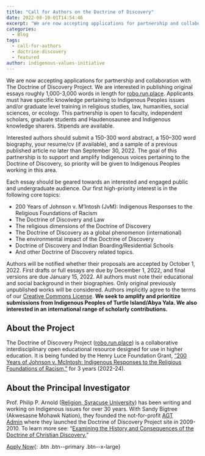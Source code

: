 ```yaml
---
title: "Call for Authors on the Doctrine of Discovery"
date: 2022-08-10-01T14:54:46
excerpt: "We are now accepting applications for partnership and collaboration with The Doctrine of Discovery Project."
categories:
  - Blog
tags:
  - call-for-authors
  - doctrine-discovery
  - featured
author: indigenous-values-initiative
---
```

We are now accepting applications for partnership and collaboration with The Doctrine of Discovery Project. We are interested in publishing original essays roughly 1,000-3,000 words in length for [robo.run.place](https://robo.run.place/). Applicants must have specific knowledge pertaining to Indigenous Peoples issues and/or graduate level training in religious studies, law, humanities, social sciences, or ecology. This partnership is open to faculty, independent scholars, graduate students and Haudenosaunee and Indigenous knowledge sharers. Stipends are available.

Interested authors should submit a 150-300 word abstract, a 150–300 word biography, your resume/cv (if available), and a sample of a previous published article no later than September 30, 2022. The goal of this partnership is to support and amplify Indigenous voices pertaining to the Doctrine of Discovery, so priority will be given to Indigenous Peoples working in this area.

Each essay should be geared towards an interested and engaged public and undergraduate audience. Our first high-priority interest is in the following core topics:

*   200 Years of Johnson v. M’Intosh (JvM): Indigenous Responses to the Religious Foundations of Racism
*   The Doctrine of Discovery and Law
*   The religious dimensions of the Doctrine of Discovery
*   The Doctrine of Discovery as a global phenomenon (international)
*   The environmental impact of the Doctrine of Discovery
*   Doctrine of Discovery and Indian Boarding/Residential Schools
*   And other Doctrine of Discovery related topics.

Authors will be notified whether their proposals are accepted by October 1, 2022. First drafts or full essays are due by December 1, 2022, and final versions are due January 15, 2022. All authors must note their educational and social background in their biographies. Only original previously unpublished works will be considered. Authors implicitly agree to the terms of our [Creative Commons License](https://creativecommons.org/licenses/by/4.0/deed.en). **We seek to amplify and prioritize submissions from Indigenous Peoples of Turtle Island/Abya Yala. We also interested in an international range of scholarly contributions.**

## **About the Project**

The Doctrine of Discovery Project ([robo.run.place](https://robo.run.place/)) is a collaborative interdisciplinary open educational resource designed for use in higher education. It is being funded by the Henry Luce Foundation Grant, [“200 Years of Johnson v. McIntosh: Indigenous Responses to the Religious Foundations of Racism,”](https://www.hluce.org/grants/?programs=4&years=314&sort=newest&date_day=&date_month=&date_year=&keyword=) for 3 years (2022-24).

## **About the Principal Investigator**

Prof. Philip P. Arnold ([Religion, Syracuse University](https://artsandsciences.syracuse.edu/people/faculty/arnold-philip-p/)) has been writing and working on Indigenous issues for over 30 years. With Sandy Bigtree (Akwesasne Mohawk Nation), they founded the not-for-profit [AGT Admin](https://indigenousvalues.org/) where they launched the Doctrine of Discovery Project site in 2009-2010. To learn more see: “[Examining the History and Consequences of the Doctrine of Christian Discovery.](https://artsandsciences.syracuse.edu/news-all/news-from-2022/examining-the-history-and-consequences-of-the-doctrine-of-christian-discovery/)”

[Apply Now](https://indigenousvalues.org/call-for-authors-on-the-doctrine-of-discovery/){: .btn .btn--primary .btn--x-large}